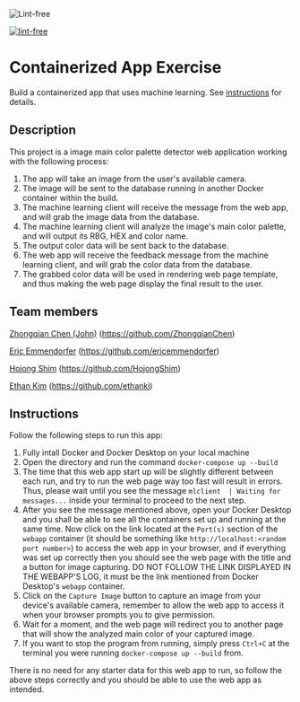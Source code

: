 ![Lint-free](https://github.com/nyu-software-engineering/containerized-app-exercise/actions/workflows/lint.yml/badge.svg)

[![lint-free](https://github.com/software-students-spring2024/4-containerized-app-exercise-cae/actions/workflows/lint.yml/badge.svg)](https://github.com/software-students-spring2024/4-containerized-app-exercise-cae/actions/workflows/lint.yml)

# Containerized App Exercise

Build a containerized app that uses machine learning. See [instructions](./instructions.md) for details.

## Description

This project is a image main color palette detector web application working with the following process:
1. The app will take an image from the user's available camera.
2. The image will be sent to the database running in another Docker container within the build.
3. The machine learning client will receive the message from the web app, and will grab the image data from the database.
4. The machine learning client will analyze the image's main color palette, and will output its RBG, HEX and color name.
5. The output color data will be sent back to the database.
6. The web app will receive the feedback message from the machine learning client, and will grab the color data from the database.
7. The grabbed color data will be used in rendering web page template, and thus making the web page display the final result to the user.

## Team members

[Zhongqian Chen (John)](https://github.com/ZhongqianChen) (https://github.com/ZhongqianChen)

[Eric Emmendorfer](https://github.com/ericemmendorfer) (https://github.com/ericemmendorfer)

[Hojong Shim](https://github.com/HojongShim) (https://github.com/HojongShim)

[Ethan Kim](https://github.com/ethanki) (https://github.com/ethanki)

## Instructions

Follow the following steps to run this app:
1. Fully intall Docker and Docker Desktop on your local machine
2. Open the directory and run the command `docker-compose up --build`
3. The time that this web app start up will be slightly different between each run, and try to run the web page way too fast will result in errors. Thus, please wait until you see the message `mlclient  | Waiting for messages...` inside your terminal to proceed to the next step.
4. After you see the message mentioned above, open your Docker Desktop and you shall be able to see all the containers set up and running at the same time. Now click on the link located at the `Port(s)` section of the `webapp` container (it should be something like `http://localhost:<random port number>`) to access the web app in your browser, and if everything was set up correctly then you should see the web page with the title and a button for image capturing. DO NOT FOLLOW THE LINK DISPLAYED IN THE WEBAPP'S LOG, it must be the link mentioned from Docker Desktop's `webapp` container.
5. Click on the `Capture Image` button to capture an image from your device's available camera, remember to allow the web app to access it when your browser prompts you to give permission.
6. Wait for a moment, and the web page will redirect you to another page that will show the analyzed main color of your captured image.
7. If you want to stop the program from running, simply press `Ctrl+C` at the terminal you were running `docker-compose up --build` from.

There is no need for any starter data for this web app to run, so follow the above steps correctly and you should be able to use the web app as intended.